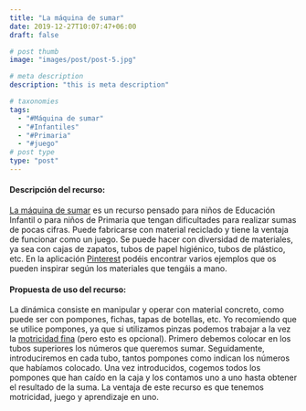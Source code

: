 ```yaml
---
title: "La máquina de sumar"
date: 2019-12-27T10:07:47+06:00
draft: false

# post thumb
image: "images/post/post-5.jpg"

# meta description
description: "this is meta description"

# taxonomies
tags:
  - "#Máquina de sumar"
  - "#Infantiles"
  - "#Primaria"
  - "#juego"
# post type
type: "post"
---
```

#### Descripción del recurso:
[La máquina de sumar](https://www.juntines.com/casa/manualidades/como-crear-la-maquina-de-sumar-infantil_9091_u.html) es un recurso pensado para niños de Educación Infantil o para niños de Primaria que tengan dificultades para realizar sumas de pocas cifras. Puede fabricarse con material reciclado y tiene la ventaja de funcionar como un juego. Se puede hacer con diversidad de materiales, ya sea con cajas de zapatos, tubos de papel higiénico, tubos de plástico, etc. En la aplicación [Pinterest](https://www.pinterest.ie/pin/621426448564543273) podéis encontrar varios ejemplos que os pueden inspirar según los materiales que tengáis a mano.
#### Propuesta de uso del recurso:
La dinámica consiste en manipular y operar con material concreto, como puede ser con pompones, fichas, tapas de botellas, etc. Yo recomiendo que se utilice pompones, ya que si utilizamos pinzas podemos trabajar a la vez la [motricidad fina](https://www.educapeques.com/escuela-de-padres/psicomotricidad-fina.html) (pero esto es opcional).
Primero debemos colocar en los tubos superiores los números que queremos sumar. Seguidamente, introduciremos en cada tubo, tantos pompones como indican los números que habíamos colocado. Una vez introducidos, cogemos todos los pompones que han caído en la caja y los contamos uno a uno hasta obtener el resultado de la suma.  La ventaja de este recurso es que tenemos motricidad, juego y aprendizaje en uno.

